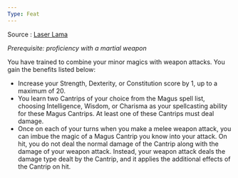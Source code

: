```yaml
---
Type: Feat
---
```

Source : [Laser Lama](https://drive.google.com/file/d/1g-TSL5H-5ZC7DbRiutDxRaMJG_VV0Boj/view)

*Prerequisite: proficiency with a martial weapon*

You have trained to combine your minor magics with weapon attacks. You gain the benefits listed below:

- Increase your Strength, Dexterity, or Constitution score by 1, up to a maximum of 20.
- You learn two Cantrips of your choice from the Magus spell list, choosing Intelligence, Wisdom, or Charisma as your spellcasting ability for these Magus Cantrips. At least one of these Cantrips must deal damage. 
- Once on each of your turns when you make a melee weapon attack, you can imbue the magic of a Magus Cantrip you know into your attack. On hit, you do not deal the normal damage of the Cantrip along with the damage of your weapon attack. Instead, your weapon attack deals the damage type dealt by the Cantrip, and it applies the additional effects of the Cantrip on hit.